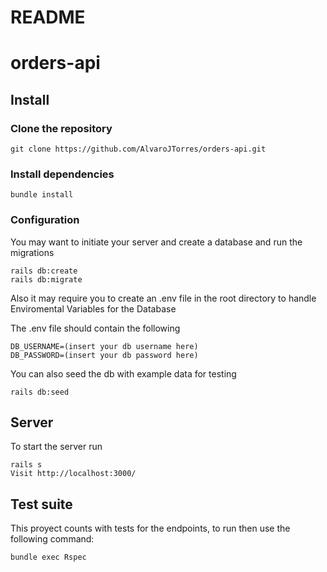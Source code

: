 # README

# orders-api

## Install

### Clone the repository

```shell
git clone https://github.com/AlvaroJTorres/orders-api.git
```

### Install dependencies

```shell
bundle install
```

### Configuration

You may want to initiate your server and create a database and run the migrations

```shell
rails db:create
rails db:migrate
```

Also it may require you to create an .env file in the root directory to handle Enviromental Variables for the Database

The .env file should contain the following

```shell
DB_USERNAME=(insert your db username here)
DB_PASSWORD=(insert your db password here)
```

You can also seed the db with example data for testing

```shell
rails db:seed
```

## Server
To start the server run

```shell
rails s
Visit http://localhost:3000/
```

## Test suite

This proyect counts with tests for the endpoints, to run then use the following command:

```shell
bundle exec Rspec
```